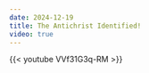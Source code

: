 ```yaml
---
date: 2024-12-19
title: The Antichrist Identified!
video: true
---
```



{{< youtube VVf31G3q-RM >}}
